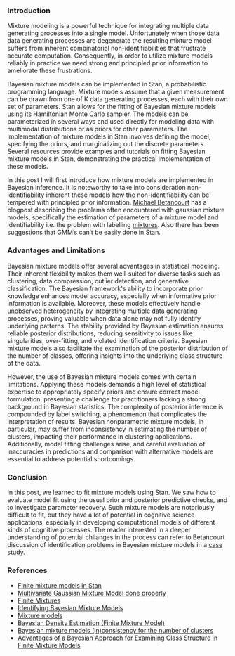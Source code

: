 ### Introduction

Mixture modeling is a powerful technique for integrating multiple data generating processes into a single model. Unfortunately when those data data generating processes are degenerate the resulting mixture model suffers from inherent combinatorial non-identifiabilities that frustrate accurate computation. Consequently, in order to utilize mixture models reliably in practice we need strong and principled prior information to ameliorate these frustrations. 

Bayesian mixture models can be implemented in Stan, a probabilistic programming language. Mixture models assume that a given measurement can be drawn from one of K data generating processes, each with their own set of parameters. Stan allows for the fitting of Bayesian mixture models using its Hamiltonian Monte Carlo sampler. The models can be parameterized in several ways and used directly for modeling data with multimodal distributions or as priors for other parameters. The implementation of mixture models in Stan involves defining the model, specifying the priors, and marginalizing out the discrete parameters. Several resources provide examples and tutorials on fitting Bayesian mixture models in Stan, demonstrating the practical implementation of these models.

In this post I will first introduce how mixture models are implemented in Bayesian inference. It is noteworthy to take into consideration non-identifiability inherent these models how the non-identifiability can be tempered with principled prior information. [Michael Betancourt](https://maggielieu.com/2017/03/21/multivariate-gaussian-mixture-model-done-properly/) has a blogpost describing the problems often encountered with gaussian mixture models, specifically the estimation of parameters of a mixture model and identifiability i.e. the problem with labelling [mixtures](http://mc-stan.org/documentation/case-studies/identifying_mixture_models.html). Also there has been suggestions that GMM’s can’t be easily done in Stan. 



### Advantages and Limitations 

Bayesian mixture models offer several advantages in statistical modeling. Their inherent flexibility makes them well-suited for diverse tasks such as clustering, data compression, outlier detection, and generative classification. The Bayesian framework's ability to incorporate prior knowledge enhances model accuracy, especially when informative prior information is available. Moreover, these models effectively handle unobserved heterogeneity by integrating multiple data generating processes, proving valuable when data alone may not fully identify underlying patterns. The stability provided by Bayesian estimation ensures reliable posterior distributions, reducing sensitivity to issues like singularities, over-fitting, and violated identification criteria. Bayesian mixture models also facilitate the examination of the posterior distribution of the number of classes, offering insights into the underlying class structure of the data.

However, the use of Bayesian mixture models comes with certain limitations. Applying these models demands a high level of statistical expertise to appropriately specify priors and ensure correct model formulation, presenting a challenge for practitioners lacking a strong background in Bayesian statistics. The complexity of posterior inference is compounded by label switching, a phenomenon that complicates the interpretation of results. Bayesian nonparametric mixture models, in particular, may suffer from inconsistency in estimating the number of clusters, impacting their performance in clustering applications. Additionally, model fitting challenges arise, and careful evaluation of inaccuracies in predictions and comparison with alternative models are essential to address potential shortcomings.

###  Conclusion 

In this post, we learned to fit mixture models using Stan. We saw how to evaluate model fit using the usual prior and posterior predictive checks, and to investigate parameter recovery. Such mixture models are notoriously difficult to fit, but they have a lot of potential in cognitive science applications, especially in developing computational models of different kinds of cognitive processes. The reader interested in a deeper understanding of potential chllanges in the process can refer to Betancourt discussion of identification problems in Bayesian mixture models in a [case study](https://mc-stan.org/users/documentation/case-studies/identifying_mixture_models.html). 



### References

- [Finite mixture models in Stan](https://modernstatisticalworkflow.blogspot.com/2016/10/finite-mixture-models-in-stan.html) 
- [Multivariate Gaussian Mixture Model done properly ](https://maggielieu.com/2017/03/21/multivariate-gaussian-mixture-model-done-properly/)
- [Finite Mixtures](https://mc-stan.org/docs/stan-users-guide/mixture-modeling.html) 
- [Identifying Bayesian Mixture Models](https://mc-stan.org/users/documentation/case-studies/identifying_mixture_models.html) 
- [Mixture models](https://vasishth.github.io/bayescogsci/book/ch-mixture.html) 
- [Bayesian Density Estimation (Finite Mixture Model) ](https://rpubs.com/kaz_yos/fmm2)
- [Bayesian mixture models (in)consistency for the number of clusters](https://hal.science/hal-03866434/document)
- [Advantages of a Bayesian Approach for Examining Class Structure in Finite Mixture Models](https://www.ncbi.nlm.nih.gov/pmc/articles/PMC6459682/) 



